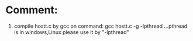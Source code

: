 # Comment:

1. compile hostt.c by gcc on command: gcc hostt.c -g -lpthread
   ...pthread is in windows,Linux please use it by "-lpthread"

